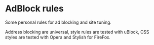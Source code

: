 # AdBlock rules
Some personal rules for ad blocking and site tuning.

Address blocking are universal, style rules are tested with uBlock, CSS styles are tested with Opera and Stylish for FireFox.
